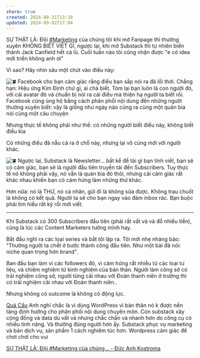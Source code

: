 ```yaml
---
share: true
created: 2024-08-31T13:18
updated: 2024-09-02T17:04
---
```

SỰ THẬT LÀ: Đội [#Marketing](https://www.facebook.com/hashtag/marketing?__eep__=6&__cft__[0]=AZWJAXeALcYtj0yMTclhGUz2XReDR6nlB5FY-vqeqDEz9tP-6Q4Nxz_YWcFkn_uaGIXXR42qpRQK8LrgCYfoauXktzv5UrCb-bSGY5G5wpy-MkPE6gJtemhOD_59SBkHjsrP_cmuYXT7YQRmqsYrtYcuj6EiSNiUE2Cf6_Bsa7K0PklE6BhmGr87ek3iYls3kJ8&__tn__=*NK-R) của chúng tôi khi mở Fanpage thì thường xuyên KHÔNG BIẾT VIẾT GÌ, ngược lại, khi mở Substack thì tự nhiên biến thành Jack Canfield hết cả lũ. Cuối tuần nào tôi cũng nhận được "e có idea mới triển không anh ơi"

Vì sao? Hãy nhìn sâu một chút vào điều này:

![🍀](https://static.xx.fbcdn.net/images/emoji.php/v9/t87/1/16/1f340.png) Facebook cho bạn cảm giác rằng điều bạn sắp nói ra đã lỗi thời. Chẳng hạn: Hiệu ứng Kim Định chứ gì, ai chả biết. Tóm lại bạn luôn là con người đó, với cái avatar đó và chuẩn bị nói ra cái điều mà thiện hạ người ta biết rồi. Facebook cũng ủng hộ bằng cách phân phối nội dung đến những người thường xuyên biết: vậy là giống như ngày nào cũng ra cùng một quán bia nói cùng một câu chuyện

Nhưng thực tế không phải như thế: có những người biết điều này, không biết điều kia

Có những điều đã nẫu cả ra ở chỗ này, nhưng lại vô cùng mới với người khác.

![🍀](https://static.xx.fbcdn.net/images/emoji.php/v9/t87/1/16/1f340.png) Ngược lại, Substack là Newsletter... bất kể đề tài gì bạn tính viết, bạn sẽ có cảm giác, bạn sẽ là người đầu tiên truyền tải đến Subscribers. Tuy thực tế nó không phải vậy, nó vẫn là quán bia đó thôi, nhưng cái cảm giác rất khác nhau khiến bạn có cảm hứng làm những thứ khác.

Hơn nữa: nó là THƯ, nó cá nhân, gửi đi là không sửa được. Không trau chuốt là không có kết quả. Người ta sẽ cho bạn ngay vào đám inbox rác. Bạn buộc phải tìm hiểu rất kỹ rồi mới viết.

-----

Khi Substack có 300 Subscribers đầu tiên (phải rất vất vả và đổ nhiều tiền), cũng là lúc các Content Marketers tưởng mình hay.

Bắt đầu nghĩ ra các loại series và bắt tôi lập ra. Tôi mới nhẹ nhàng bảo: "Thường người ta chết ở bước thành công đầu tiên. Như một bài đã nói: niche quan trọng hơn brand".

Ban đầu bạn làm vì các followers đó, vì cảm hứng rất nhiều từ các loại tư liệu, và chiêm nghiệm từ kinh nghiệm của bản thân. Người làm công sở có trải nghiệm công sở, người từng cãi nhau với Đoàn thanh niên ở trường thì có trải nghiệm cãi nhau với Đoàn thanh niên..

Nhưng không có outcome là không có động lực.


[Quả Cầu](https://www.facebook.com/qua.cau.the.sphere?__cft__[0]=AZWJAXeALcYtj0yMTclhGUz2XReDR6nlB5FY-vqeqDEz9tP-6Q4Nxz_YWcFkn_uaGIXXR42qpRQK8LrgCYfoauXktzv5UrCb-bSGY5G5wpy-MkPE6gJtemhOD_59SBkHjsrP_cmuYXT7YQRmqsYrtYcuj6EiSNiUE2Cf6_Bsa7K0PklE6BhmGr87ek3iYls3kJ8&__tn__=R]-R) Anh nghĩ chắc là vì dùng WordPress vì bản thân nó k được nền tảng định hướng cho phân phối nội dung chuyên môn. Còn substack xây cộng đồng và data dù vất vả nhưng chắc chắn và nhanh hơn do công cụ có nhiều tính năng. Và thường đúng người hơn ấy. Substack phục vụ marketing và bán dịch vụ, sản phẩm 1 cách nghiêm túc hơn. Wordpress cảm giác để chơi chơi cho vui

[SỰ THẬT LÀ: Đội #Marketing của chúng... - Đức Anh Kostroma](https://www.facebook.com/levubachduong/posts/pfbid02wuRNuZMvxQhinLPwXrZFszv3fFWsb2dtVZzy1Fk9kG14aSwv4rccCbiqepVdTZQl?comment_id=815529827445768&reply_comment_id=1178818033343623)